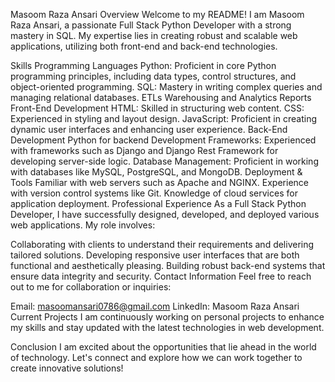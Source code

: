 Masoom Raza Ansari
Overview
Welcome to my README! I am Masoom Raza Ansari, a passionate Full Stack Python Developer with a strong mastery in SQL. My expertise lies in creating robust and scalable web applications, utilizing both front-end and back-end technologies.

Skills
Programming Languages
Python: Proficient in core Python programming principles, including data types, control structures, and object-oriented programming.
SQL: Mastery in writing complex queries and managing relational databases.
ETLs Warehousing and Analytics Reports
Front-End Development
HTML: Skilled in structuring web content.
CSS: Experienced in styling and layout design.
JavaScript: Proficient in creating dynamic user interfaces and enhancing user experience.
Back-End Development
Python for backend Development
Frameworks: Experienced with frameworks such as Django and Django Rest Framework for developing server-side logic.
Database Management: Proficient in working with databases like MySQL, PostgreSQL, and MongoDB.
Deployment & Tools
Familiar with web servers such as Apache and NGINX.
Experience with version control systems like Git.
Knowledge of cloud services for application deployment.
Professional Experience
As a Full Stack Python Developer, I have successfully designed, developed, and deployed various web applications. My role involves:

Collaborating with clients to understand their requirements and delivering tailored solutions.
Developing responsive user interfaces that are both functional and aesthetically pleasing.
Building robust back-end systems that ensure data integrity and security.
Contact Information
Feel free to reach out to me for collaboration or inquiries:

Email: masoomansari0786@gmail.com
LinkedIn: Masoom Raza Ansari
Current Projects
I am continuously working on personal projects to enhance my skills and stay updated with the latest technologies in web development.

Conclusion
I am excited about the opportunities that lie ahead in the world of technology. Let's connect and explore how we can work together to create innovative solutions!
